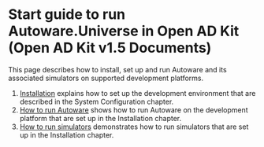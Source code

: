# Start guide to run Autoware.Universe in Open AD Kit (Open AD Kit v1.5 Documents)

This page describes how to install, set up and run Autoware and its associated simulators on supported development platforms.

1. [Installation](installation/index.md) explains how to set up the development environment that are described in the System Configuration chapter.
1. [How to run Autoware](how-to-run-autoware/index.md) shows how to run Autoware on the development platform that are set up in the Installation chapter.
1. [How to run simulators](how-to-run-simulators/index.md) demonstrates how to run simulators that are set up in the Installation chapter.
